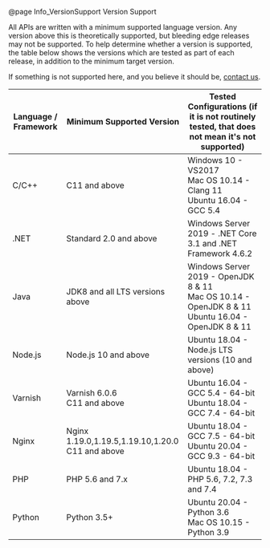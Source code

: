 @page Info_VersionSupport Version Support

All APIs are written with a minimum supported language version. Any version above this is theoretically supported, but bleeding edge releases may not be supported. To help determine whether a version is supported, the table below shows the versions which are tested as part of each release, in addition to the minimum target version.

If something is not supported here, and you believe it should be, [contact us](mailto:support@51degrees.com).

|Language / Framework|Minimum Supported Version|Tested Configurations (if it is not routinely tested, that does not mean it's not supported)|
|---|---|---|
|C/C++  |C11 and above                 |Windows 10 - VS2017<BR>Mac OS 10.14 - Clang 11<BR>Ubuntu 16.04 - GCC 5.4|
|.NET   |Standard 2.0 and above        |Windows Server 2019 - .NET Core 3.1 and .NET Framework 4.6.2|
|Java   |JDK8 and all LTS versions above|Windows Server 2019 - OpenJDK 8 & 11<BR>Mac OS 10.14 - OpenJDK 8 & 11<BR>Ubuntu 16.04 - OpenJDK 8 & 11| 
|Node.js|Node.js 10 and above          |Ubuntu 18.04 - Node.js LTS versions (10 and above)|
|Varnish|Varnish 6.0.6<BR>C11 and above|Ubuntu 16.04 - GCC 5.4 - 64-bit<BR>Ubuntu 18.04 - GCC 7.4 - 64-bit|
|Nginx  |Nginx 1.19.0,1.19.5,1.19.10,1.20.0<BR>C11 and above|Ubuntu 18.04 - GCC 7.5 - 64-bit<BR>Ubuntu 20.04 - GCC 9.3 - 64-bit|
|PHP    |PHP 5.6 and 7.x               |Ubuntu 18.04 - PHP 5.6, 7.2, 7.3 and 7.4|
|Python |Python 3.5+        |Ubuntu 20.04 - Python 3.6<BR>Mac OS 10.15 - Python 3.9|<BR>Windows Server 2019 - Python 3.6|